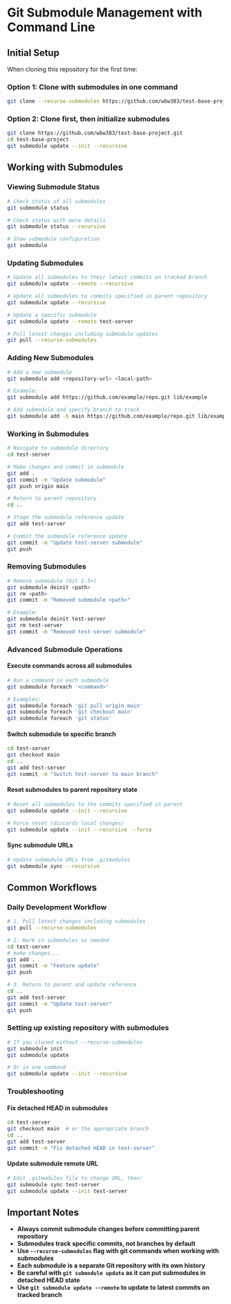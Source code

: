 # Git Submodule Management with Command Line

## Initial Setup
When cloning this repository for the first time:

### Option 1: Clone with submodules in one command
```bash
git clone --recurse-submodules https://github.com/wbw383/test-base-project.git
```

### Option 2: Clone first, then initialize submodules
```bash
git clone https://github.com/wbw383/test-base-project.git
cd test-base-project
git submodule update --init --recursive
```

## Working with Submodules

### Viewing Submodule Status
```bash
# Check status of all submodules
git submodule status

# Check status with more details
git submodule status --recursive

# Show submodule configuration
git submodule
```

### Updating Submodules
```bash
# Update all submodules to their latest commits on tracked branch
git submodule update --remote --recursive

# Update all submodules to commits specified in parent repository
git submodule update --recursive

# Update a specific submodule
git submodule update --remote test-server

# Pull latest changes including submodule updates
git pull --recurse-submodules
```

### Adding New Submodules
```bash
# Add a new submodule
git submodule add <repository-url> <local-path>

# Example:
git submodule add https://github.com/example/repo.git lib/example

# Add submodule and specify branch to track
git submodule add -b main https://github.com/example/repo.git lib/example
```

### Working in Submodules
```bash
# Navigate to submodule directory
cd test-server

# Make changes and commit in submodule
git add .
git commit -m "Update submodule"
git push origin main

# Return to parent repository
cd ..

# Stage the submodule reference update
git add test-server

# Commit the submodule reference update
git commit -m "Update test-server submodule"
git push
```

### Removing Submodules
```bash
# Remove submodule (Git 2.5+)
git submodule deinit <path>
git rm <path>
git commit -m "Removed submodule <path>"

# Example:
git submodule deinit test-server
git rm test-server
git commit -m "Removed test-server submodule"
```

### Advanced Submodule Operations

#### Execute commands across all submodules
```bash
# Run a command in each submodule
git submodule foreach '<command>'

# Examples:
git submodule foreach 'git pull origin main'
git submodule foreach 'git checkout main'
git submodule foreach 'git status'
```

#### Switch submodule to specific branch
```bash
cd test-server
git checkout main
cd ..
git add test-server
git commit -m "Switch test-server to main branch"
```

#### Reset submodules to parent repository state
```bash
# Reset all submodules to the commits specified in parent
git submodule update --init --recursive

# Force reset (discards local changes)
git submodule update --init --recursive --force
```

#### Sync submodule URLs
```bash
# Update submodule URLs from .gitmodules
git submodule sync --recursive
```

## Common Workflows

### Daily Development Workflow
```bash
# 1. Pull latest changes including submodules
git pull --recurse-submodules

# 2. Work in submodules as needed
cd test-server
# make changes...
git add .
git commit -m "Feature update"
git push

# 3. Return to parent and update reference
cd ..
git add test-server
git commit -m "Update test-server"
git push
```

### Setting up existing repository with submodules
```bash
# If you cloned without --recurse-submodules
git submodule init
git submodule update

# Or in one command
git submodule update --init --recursive
```

### Troubleshooting

#### Fix detached HEAD in submodules
```bash
cd test-server
git checkout main  # or the appropriate branch
cd ..
git add test-server
git commit -m "Fix detached HEAD in test-server"
```

#### Update submodule remote URL
```bash
# Edit .gitmodules file to change URL, then:
git submodule sync test-server
git submodule update --init test-server
```

## Important Notes

- **Always commit submodule changes before committing parent repository**
- **Submodules track specific commits, not branches by default**
- **Use `--recurse-submodules` flag with git commands when working with submodules**
- **Each submodule is a separate Git repository with its own history**
- **Be careful with `git submodule update` as it can put submodules in detached HEAD state**
- **Use `git submodule update --remote` to update to latest commits on tracked branch**

